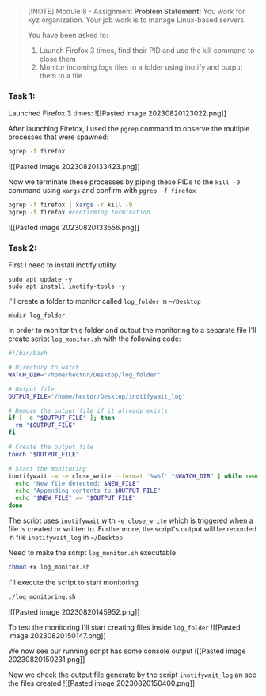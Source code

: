 
> [!NOTE] Module 8 - Assignment
> **Problem Statement:**
> You work for xyz organization. Your job work is to manage Linux-based servers.
> 
> You have been asked to:
> 1. Launch Firefox 3 times, find their PID and use the kill command to close them
> 2. Monitor incoming logs files to a folder using inotify and output them to a file
> 

### Task 1:

Launched Firefox 3 times:
![[Pasted image 20230820123022.png]]

After launching Firefox, I used the `pgrep` command to observe the multiple processes that were spawned:
```bash
pgrep -f firefox
```
![[Pasted image 20230820133423.png]]

Now we terminate these processes by piping these PIDs to the `kill -9` command using `xargs` and confirm with `pgrep -f firefox`
```bash
pgrep -f firefox | xargs -r kill -9
pgrep -f firefox #confirming termination
```
![[Pasted image 20230820133556.png]]

### Task 2:

First I need to install inotify utility

```
sudo apt update -y
sudo apt install inotify-tools -y 
```

I'll create a folder to monitor called `log_folder` in `~/Desktop`
```
mkdir log_folder
```

In order to monitor this folder and output the monitoring to a separate file I'll create script `log_monitor.sh` with the following code:

```bash
#!/bin/bash

# Directory to watch
WATCH_DIR="/home/hector/Desktop/log_folder"

# Output file
OUTPUT_FILE="/home/hector/Desktop/inotifywait_log"

# Remove the output file if it already exists
if [ -e "$OUTPUT_FILE" ]; then
  rm "$OUTPUT_FILE"
fi

# Create the output file
touch "$OUTPUT_FILE"

# Start the monitoring
inotifywait -m -e close_write --format '%w%f' "$WATCH_DIR" | while read -r NEW_FILE; do
  echo "New file detected: $NEW_FILE"
  echo "Appending contents to $OUTPUT_FILE"
  echo "$NEW_FILE" >> "$OUTPUT_FILE"
done
```
The script uses `inotifywait` with `-e close_write` which is triggered when a file is created or written to. Furthermore, the script's output will be recorded in file `inotifywait_log` in `~/Desktop`

Need to make the script `log_monitor.sh` executable
```bash
chmod +x log_monitor.sh
```

I'll execute the script to start monitoring
```bash
./log_monitoring.sh
```
![[Pasted image 20230820145952.png]]

To test the monitoring I'll start creating files inside `log_folder`
![[Pasted image 20230820150147.png]]

We now see our running script has some console output
![[Pasted image 20230820150231.png]]

Now we check the output file generate by the script `inotifywait_log` an see the files created
![[Pasted image 20230820150400.png]]

